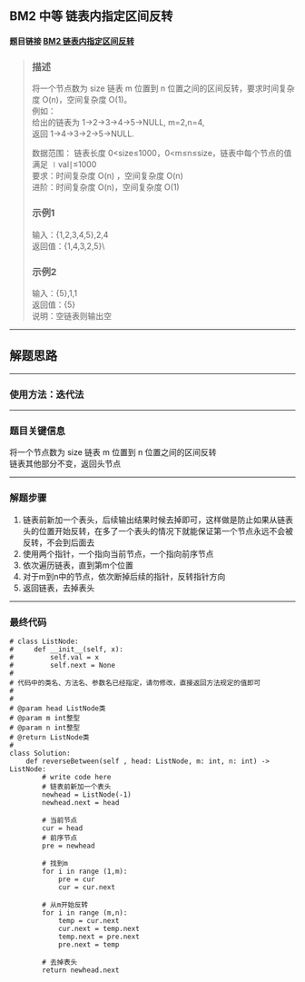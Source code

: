 ## BM2 中等 链表内指定区间反转

#### 题目链接 [BM2 链表内指定区间反转](https://www.nowcoder.com/practice/b58434e200a648c589ca2063f1faf58c?tpId=295&tqId=654&ru=/exam/oj&qru=/ta/format-top101/question-ranking&sourceUrl=%2Fexam%2Foj%3Fpage%3D1%26tab%3D%25E7%25AE%2597%25E6%25B3%2595%25E7%25AF%2587%26topicId%3D295)

> ### 描述
> 将一个节点数为 size 链表 m 位置到 n 位置之间的区间反转，要求时间复杂度 O(n)，空间复杂度 O(1)。\
> 例如：\
> 给出的链表为 1→2→3→4→5→NULL, m=2,n=4,\
> 返回 1→4→3→2→5→NULL.
>
> 数据范围： 链表长度 0<size≤1000，0<m≤n≤size，链表中每个节点的值满足 ∣val∣≤1000\
> 要求：时间复杂度 O(n) ，空间复杂度 O(n)\
> 进阶：时间复杂度 O(n)，空间复杂度 O(1)
> 
> ### 示例1
> 输入：{1,2,3,4,5},2,4 \
> 返回值：{1,4,3,2,5}\
> 
> ### 示例2
> 输入：{5},1,1\
> 返回值：{5}\
> 说明：空链表则输出空 

---
## 解题思路
---
### 使用方法：迭代法
---
### 题目关键信息

将一个节点数为 size 链表 m 位置到 n 位置之间的区间反转\
链表其他部分不变，返回头节点

---
### 解题步骤

1. 链表前新加一个表头，后续输出结果时候去掉即可，这样做是防止如果从链表头的位置开始反转，在多了一个表头的情况下就能保证第一个节点永远不会被反转，不会到后面去
2. 使用两个指针，一个指向当前节点，一个指向前序节点
3. 依次遍历链表，直到第m个位置
4. 对于m到n中的节点，依次断掉后续的指针，反转指针方向
5. 返回链表，去掉表头

---

### 最终代码
```
# class ListNode:
#     def __init__(self, x):
#         self.val = x
#         self.next = None
#
# 代码中的类名、方法名、参数名已经指定，请勿修改，直接返回方法规定的值即可
#
# 
# @param head ListNode类 
# @param m int整型 
# @param n int整型 
# @return ListNode类
#
class Solution:
    def reverseBetween(self , head: ListNode, m: int, n: int) -> ListNode:
        # write code here
        # 链表前新加一个表头
        newhead = ListNode(-1)
        newhead.next = head

        # 当前节点
        cur = head
        # 前序节点
        pre = newhead

        # 找到m 
        for i in range (1,m):
            pre = cur
            cur = cur.next

        # 从m开始反转
        for i in range (m,n):
            temp = cur.next
            cur.next = temp.next
            temp.next = pre.next
            pre.next = temp

        # 去掉表头
        return newhead.next
```